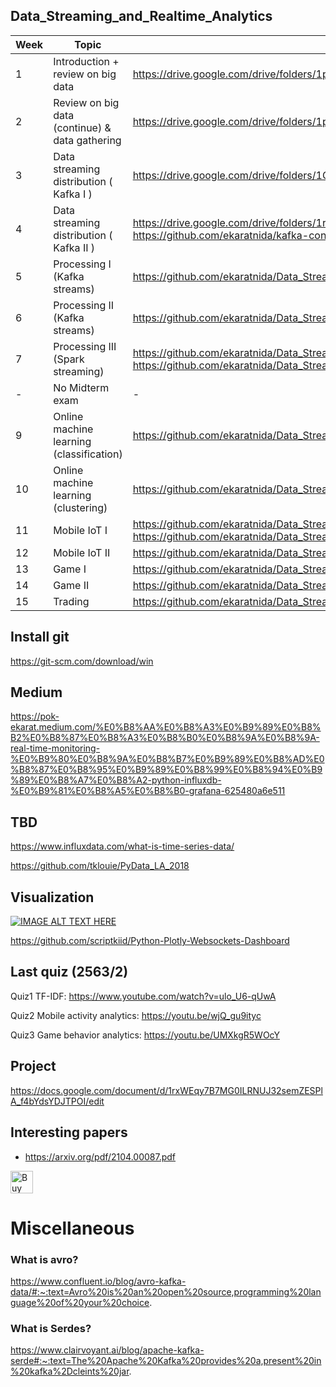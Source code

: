 ## Data_Streaming_and_Realtime_Analytics
| Week  |  Topic | Materials Link |
| ----  |  ---- | ---- |
| 1     |     Introduction + review on big data  | https://drive.google.com/drive/folders/1pCP8i125ZpJEwhxtUQFqxcTLwWE1um-5?usp=sharing |
| 2     |     Review on big data (continue) & data gathering | https://drive.google.com/drive/folders/1pCP8i125ZpJEwhxtUQFqxcTLwWE1um-5?usp=sharing |
| 3     |     Data streaming distribution ( Kafka I ) | https://drive.google.com/drive/folders/1C-mIez_Mc0i1tjGtxDFuJSRujNnh6qoG?usp=sharing |
| 4     |     Data streaming distribution ( Kafka II ) | https://drive.google.com/drive/folders/1rc0S6aT-jAXDY4qahIJTDDI0w4jsqTZm?usp=sharing https://github.com/ekaratnida/kafka-connect |
| 5     |     Processing I (Kafka streams) | https://github.com/ekaratnida/Data_Streaming_and_Realtime_Analytics/tree/main/Week03 |
| 6     |     Processing II (Kafka streams) | https://github.com/ekaratnida/Data_Streaming_and_Realtime_Analytics/tree/main/Week04 |
| 7     |     Processing III (Spark streaming) | https://github.com/ekaratnida/Data_Streaming_and_Realtime_Analytics/blob/main/Week06/Week6_spark.ipynb https://github.com/ekaratnida/Data_Streaming_and_Realtime_Analytics/blob/main/Week07/Week7_twitter.ipynb |
| -     |     No Midterm exam  | - |
| 9     |     Online machine learning (classification) | https://github.com/ekaratnida/Data_Streaming_and_Realtime_Analytics/tree/main/Week9 | 
| 10    |     Online machine learning (clustering) | https://github.com/ekaratnida/Data_Streaming_and_Realtime_Analytics/tree/main/Week12 |
| 11    |     Mobile IoT I | https://github.com/ekaratnida/Data_Streaming_and_Realtime_Analytics/tree/main/Week05 https://github.com/ekaratnida/Data_Streaming_and_Realtime_Analytics/blob/main/Week06/Mobile-sensor.pdf |
| 12    |     Mobile IoT II | https://github.com/ekaratnida/Data_Streaming_and_Realtime_Analytics/tree/main/Week08 |
| 13    |     Game I | https://github.com/ekaratnida/Data_Streaming_and_Realtime_Analytics/tree/main/Week10 |
| 14    |     Game II | https://github.com/ekaratnida/Data_Streaming_and_Realtime_Analytics/tree/main/Week10 |
| 15    |     Trading | https://github.com/ekaratnida/Data_Streaming_and_Realtime_Analytics/tree/main/Week14 |

## Install git

https://git-scm.com/download/win

## Medium

https://pok-ekarat.medium.com/%E0%B8%AA%E0%B8%A3%E0%B9%89%E0%B8%B2%E0%B8%87%E0%B8%A3%E0%B8%B0%E0%B8%9A%E0%B8%9A-real-time-monitoring-%E0%B9%80%E0%B8%9A%E0%B8%B7%E0%B9%89%E0%B8%AD%E0%B8%87%E0%B8%95%E0%B9%89%E0%B8%99%E0%B8%94%E0%B9%89%E0%B8%A7%E0%B8%A2-python-influxdb-%E0%B9%81%E0%B8%A5%E0%B8%B0-grafana-625480a6e511

## TBD

https://www.influxdata.com/what-is-time-series-data/

https://github.com/tklouie/PyData_LA_2018

## Visualization

[![IMAGE ALT TEXT HERE](https://img.youtube.com/vi/xr2n_q1yw5Q/0.jpg)](https://www.youtube.com/watch?v=xr2n_q1yw5Q)

https://github.com/scriptkiid/Python-Plotly-Websockets-Dashboard

## Last quiz (2563/2)

Quiz1 TF-IDF: https://www.youtube.com/watch?v=ulo_U6-qUwA

Quiz2 Mobile activity analytics: https://youtu.be/wjQ_gu9ityc

Quiz3 Game behavior analytics: https://youtu.be/UMXkgR5WOcY

## Project
https://docs.google.com/document/d/1rxWEqy7B7MG0ILRNUJ32semZESPlA_f4bYdsYDJTPOI/edit

## Interesting papers
- https://arxiv.org/pdf/2104.00087.pdf

<a href='https://ko-fi.com/E1E46KZ4T' target='_blank'><img height='36' style='border:0px;height:36px;' src='https://cdn.ko-fi.com/cdn/kofi1.png?v=3' border='0' alt='Buy Me a Coffee at ko-fi.com' /></a>

# Miscellaneous
### What is avro? 
https://www.confluent.io/blog/avro-kafka-data/#:~:text=Avro%20is%20an%20open%20source,programming%20language%20of%20your%20choice.
### What is Serdes?
https://www.clairvoyant.ai/blog/apache-kafka-serde#:~:text=The%20Apache%20Kafka%20provides%20a,present%20in%20kafka%2Dcleints%20jar.
